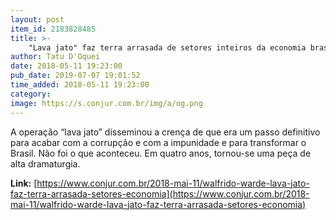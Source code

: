 ```yaml
---
layout: post
item_id: 2183828485
title: >-
    "Lava jato" faz terra arrasada de setores inteiros da economia brasileira
author: Tatu D'Oquei
date: 2018-05-11 19:23:00
pub_date: 2019-07-07 19:01:52
time_added: 2018-05-11 19:23:00
category: 
image: https://s.conjur.com.br/img/a/og.png
---
```


A operação “lava jato” disseminou a crença de que era um passo definitivo para acabar com a corrupção e com a impunidade e para transformar o Brasil. Não foi o que aconteceu. Em quatro anos, tornou-se uma peça de alta dramaturgia.

**Link:** [https://www.conjur.com.br/2018-mai-11/walfrido-warde-lava-jato-faz-terra-arrasada-setores-economia](https://www.conjur.com.br/2018-mai-11/walfrido-warde-lava-jato-faz-terra-arrasada-setores-economia)

